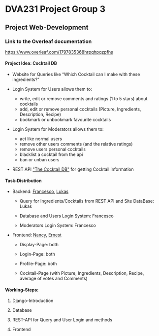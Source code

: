 # DVA231 Project Group 3
## Project Web-Development

### Link to the Overleaf documentation
https://www.overleaf.com/1797835368hrpqhpqzpfhs

#### Project Idea: Cocktail DB
 - Website for Queries like “Which Cocktail can I make with these ingredients?”
  
 - Login System for Users allows them to:
   - write, edit or remove comments and ratings (1 to 5 stars) about cocktails
   - add, edit or remove personal cocktails (Picture, Ingredients, Description, Recipe)
   - bookmark or unbookmark favourite cocktails
 
 - Login System for Moderators allows them to:
   - act like normal users
   - remove other users comments (and the relative ratings)
   - remove users personal cocktails
   - blacklist a cocktail from the api
   - ban or unban users
   
 - REST API ["The Cocktail DB"](https://www.thecocktaildb.com/api.php) for getting Cocktail information

#### Task-Distribution

- Backend: [Francesco](http://github.com/HarlockOfficial), [Lukas](http://github.com/LukasSchnitt)
	
  - Query for Ingredients/Cocktails from REST API and Site DataBase: Lukas

  - Database and Users Login System: Francesco
  
  - Moderators Login System: Francesco


- Frontend: [Nancy](https://github.com/Nanny26), [Ernest](github.com/erno98)

  - Display-Page: both

  - Login-Page: both

  - Profile-Page: both
  
  - Cocktail-Page (with Picture, Ingredients, Description, Recipe, average of votes and Comments)


#### Working-Steps:

1. Django-Introduction

2. Database

3. REST-API for Query and User Login and methods

4. Frontend 
